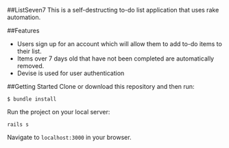 ##ListSeven7
This is a self-destructing to-do list application that uses rake automation.

##Features
+ Users sign up for an account which will allow them to add to-do items to their list.
+ Items over 7 days old that have not been completed are automatically removed.
+ Devise is used for user authentication

##Getting Started
Clone or download this repository and then run:
```
$ bundle install
```


Run the project on your local server:
```
rails s
```


Navigate to `localhost:3000` in your browser.
